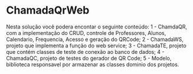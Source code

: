 # ChamadaQrWeb 
Nesta solução você podera encontar o seguinte conteúdo:
1 - ChamdaQR, com a implementação do CRUD, controle de Professores, Alunos, Calendario, Frequencia, Acesso e geração do QRCode;
2 - ChamadaWS, projeto que implementa a função do web service;
3 - ChamadaTE, projeto que contém classes de teste de conexão ao banco de dados;
4 - ChamadaQC, projeto de testes do gerador de QR Code;
5 - Modelo, biblioteca responsavel por armazenar as classes dominio dos projetos.
